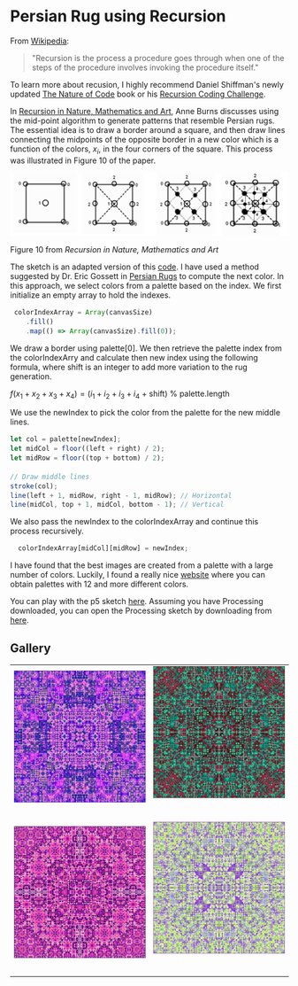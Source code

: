 # Persian Rug using Recursion

From [Wikipedia](https://en.wikipedia.org/wiki/Recursion):

> "Recursion is the process a procedure goes through when one of the steps of the procedure involves invoking the procedure itself."

To learn more about recusion, I highly recommend Daniel Shiffman's newly updated [The Nature of Code](https://natureofcode.com) book or his [Recursion Coding Challenge](https://thecodingtrain.com/challenges/77-recursion).

In [Recursion in Nature, Mathematics and Art](https://archive.bridgesmathart.org/2005/bridges2005-9.pdf), Anne Burns discusses using the mid-point algorithm to generate patterns that resemble Persian rugs. The essential idea is to draw a border around a square, and then draw lines connecting the midpoints of the opposite border in a new color which is a function of the colors, $x_i$, in the four corners of the square. This process was illustrated in Figure 10 of the paper.

<p align="center"><img src="assets/figure10.jpg" alt="Midpoint algorithm" width="800px"></p>

Figure 10 from _Recursion in Nature, Mathematics and Art_

The sketch is an adapted version of this [code](https://stackoverflow.com/questions/26226531/persian-rug-recursion). I have used a method suggested by Dr. Eric Gossett in [Persian Rugs](https://www.youtube.com/watch?v=0wfPlzPvZiQ) to compute the next color. In this approach, we select colors from a palette based on the index. We first initialize an empty array to hold the indexes. 

```JavaScript
 colorIndexArray = Array(canvasSize)
    .fill()
    .map(() => Array(canvasSize).fill(0));
```

 We draw a border using palette[0].  We then retrieve the palette index from the colorIndexArry and calculate then new index using the following formula, where shift is an integer to add more variation to the rug generation.

$f(x_1 + x_2 + x_3 + x_4) = (i_1 + i_2+ i_3 + i_4$ + shift) % palette.length

We use the newIndex to pick the color from the palette for the new middle lines.

```JavaScript
let col = palette[newIndex];
let midCol = floor((left + right) / 2);
let midRow = floor((top + bottom) / 2);

// Draw middle lines
stroke(col);
line(left + 1, midRow, right - 1, midRow); // Horizontal
line(midCol, top + 1, midCol, bottom - 1); // Vertical
```

We also pass the newIndex to the colorIndexArray and continue this process recursively.

```JavaScript
  colorIndexArray[midCol][midRow] = newIndex; 
```

I have found that the best images are created from a palette with a large number of colors. Luckily, I found a really nice [website](https://supercolorpalette.com) where you can obtain palettes with 12 and more different colors.

You can play with the p5 sketch [here](https://editor.p5js.org/kfahn/sketches/sL1BsexS-). Assuming you have Processing downloaded, you can open the Processing sketch by downloading from [here](Processing-palette/sketch.pdez).

## Gallery

<!-- IMAGE-LIST:START - Do not remove or modify this section -->
<!-- prettier-ignore-start -->
<!-- markdownlint-disable -->
<table>
  <tbody>
      <tr>
      <td align="center"><a href=""> <img class="img" src="assets/pink-purple1.jpg" alt="Rug with color palette" style="vertical-align:top;" width="600" /><br /><sub><b><br/></b></sub></a></td>
     <td align="center"><a href=""> <img class="img" src="assets/teal_red.jpg" alt="Rug with color palette" style=" display: block;
    margin-left: auto;
    margin-right: auto;" width="600" /><br /><sub><b><br/></b></sub></a></td>
</tr>
  <tr>
      <td align="center"><a href=""> <img class="img" src="assets/raspberry2.jpg" alt="Rug with color palette" style="vertical-align:top;" width="600" /><br /><sub><b><br/></b></sub></a></td>
     <td align="center"><a href=""> <img class="img" src="assets/purple_green.jpg" alt="Rug with color palette" style=" display: block;
    margin-left: auto;
    margin-right: auto;" width="600" /><br /><sub><b><br/></b></sub></a></td>
</tr>

 </tbody>
</table>

<!-- markdownlint-restore -->
<!-- prettier-ignore-end -->

<!-- IMAGE-LIST:END -->
